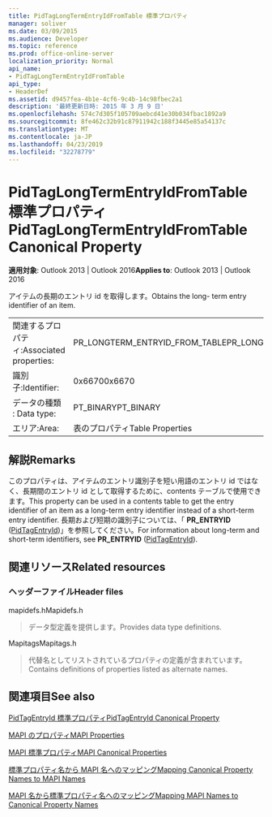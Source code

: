 ```yaml
---
title: PidTagLongTermEntryIdFromTable 標準プロパティ
manager: soliver
ms.date: 03/09/2015
ms.audience: Developer
ms.topic: reference
ms.prod: office-online-server
localization_priority: Normal
api_name:
- PidTagLongTermEntryIdFromTable
api_type:
- HeaderDef
ms.assetid: d9457fea-4b1e-4cf6-9c4b-14c98fbec2a1
description: '最終更新日時: 2015 年 3 月 9 日'
ms.openlocfilehash: 574c7d305f105709aebcd41e30b034fbac1892a9
ms.sourcegitcommit: 8fe462c32b91c87911942c188f3445e85a54137c
ms.translationtype: MT
ms.contentlocale: ja-JP
ms.lasthandoff: 04/23/2019
ms.locfileid: "32278779"
---
```

# <a name="pidtaglongtermentryidfromtable-canonical-property"></a><span data-ttu-id="155c0-103">PidTagLongTermEntryIdFromTable 標準プロパティ</span><span class="sxs-lookup"><span data-stu-id="155c0-103">PidTagLongTermEntryIdFromTable Canonical Property</span></span>

  
  
<span data-ttu-id="155c0-104">**適用対象**: Outlook 2013 | Outlook 2016</span><span class="sxs-lookup"><span data-stu-id="155c0-104">**Applies to**: Outlook 2013 | Outlook 2016</span></span> 
  
<span data-ttu-id="155c0-105">アイテムの長期のエントリ id を取得します。</span><span class="sxs-lookup"><span data-stu-id="155c0-105">Obtains the long- term entry identifier of an item.</span></span>
  
|||
|:-----|:-----|
|<span data-ttu-id="155c0-106">関連するプロパティ:</span><span class="sxs-lookup"><span data-stu-id="155c0-106">Associated properties:</span></span>  <br/> |<span data-ttu-id="155c0-107">PR_LONGTERM_ENTRYID_FROM_TABLE</span><span class="sxs-lookup"><span data-stu-id="155c0-107">PR_LONGTERM_ENTRYID_FROM_TABLE</span></span>  <br/> |
|<span data-ttu-id="155c0-108">識別子:</span><span class="sxs-lookup"><span data-stu-id="155c0-108">Identifier:</span></span>  <br/> |<span data-ttu-id="155c0-109">0x6670</span><span class="sxs-lookup"><span data-stu-id="155c0-109">0x6670</span></span>  <br/> |
|<span data-ttu-id="155c0-110">データの種類 : </span><span class="sxs-lookup"><span data-stu-id="155c0-110">Data type:</span></span>  <br/> |<span data-ttu-id="155c0-111">PT_BINARY</span><span class="sxs-lookup"><span data-stu-id="155c0-111">PT_BINARY</span></span>  <br/> |
|<span data-ttu-id="155c0-112">エリア:</span><span class="sxs-lookup"><span data-stu-id="155c0-112">Area:</span></span>  <br/> |<span data-ttu-id="155c0-113">表のプロパティ</span><span class="sxs-lookup"><span data-stu-id="155c0-113">Table Properties</span></span>  <br/> |
   
## <a name="remarks"></a><span data-ttu-id="155c0-114">解説</span><span class="sxs-lookup"><span data-stu-id="155c0-114">Remarks</span></span>

<span data-ttu-id="155c0-115">このプロパティは、アイテムのエントリ識別子を短い用語のエントリ id ではなく、長期間のエントリ id として取得するために、contents テーブルで使用できます。</span><span class="sxs-lookup"><span data-stu-id="155c0-115">This property can be used in a contents table to get the entry identifier of an item as a long-term entry identifier instead of a short-term entry identifier.</span></span> <span data-ttu-id="155c0-116">長期および短期の識別子については、「 **PR_ENTRYID** ([PidTagEntryId](pidtagentryid-canonical-property.md))」を参照してください。</span><span class="sxs-lookup"><span data-stu-id="155c0-116">For information about long-term and short-term identifiers, see **PR_ENTRYID** ([PidTagEntryId](pidtagentryid-canonical-property.md)).</span></span>
  
## <a name="related-resources"></a><span data-ttu-id="155c0-117">関連リソース</span><span class="sxs-lookup"><span data-stu-id="155c0-117">Related resources</span></span>

### <a name="header-files"></a><span data-ttu-id="155c0-118">ヘッダーファイル</span><span class="sxs-lookup"><span data-stu-id="155c0-118">Header files</span></span>

<span data-ttu-id="155c0-119">mapidefs.h</span><span class="sxs-lookup"><span data-stu-id="155c0-119">Mapidefs.h</span></span>
  
> <span data-ttu-id="155c0-120">データ型定義を提供します。</span><span class="sxs-lookup"><span data-stu-id="155c0-120">Provides data type definitions.</span></span>
    
<span data-ttu-id="155c0-121">Mapitags</span><span class="sxs-lookup"><span data-stu-id="155c0-121">Mapitags.h</span></span>
  
> <span data-ttu-id="155c0-122">代替名としてリストされているプロパティの定義が含まれています。</span><span class="sxs-lookup"><span data-stu-id="155c0-122">Contains definitions of properties listed as alternate names.</span></span>
    
## <a name="see-also"></a><span data-ttu-id="155c0-123">関連項目</span><span class="sxs-lookup"><span data-stu-id="155c0-123">See also</span></span>



[<span data-ttu-id="155c0-124">PidTagEntryId 標準プロパティ</span><span class="sxs-lookup"><span data-stu-id="155c0-124">PidTagEntryId Canonical Property</span></span>](pidtagentryid-canonical-property.md)


[<span data-ttu-id="155c0-125">MAPI のプロパティ</span><span class="sxs-lookup"><span data-stu-id="155c0-125">MAPI Properties</span></span>](mapi-properties.md)
  
[<span data-ttu-id="155c0-126">MAPI 標準プロパティ</span><span class="sxs-lookup"><span data-stu-id="155c0-126">MAPI Canonical Properties</span></span>](mapi-canonical-properties.md)
  
[<span data-ttu-id="155c0-127">標準プロパティ名から MAPI 名へのマッピング</span><span class="sxs-lookup"><span data-stu-id="155c0-127">Mapping Canonical Property Names to MAPI Names</span></span>](mapping-canonical-property-names-to-mapi-names.md)
  
[<span data-ttu-id="155c0-128">MAPI 名から標準プロパティ名へのマッピング</span><span class="sxs-lookup"><span data-stu-id="155c0-128">Mapping MAPI Names to Canonical Property Names</span></span>](mapping-mapi-names-to-canonical-property-names.md)

